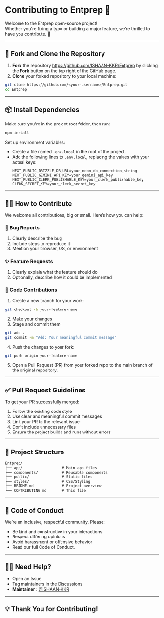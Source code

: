 # Contributing to Entprep 🚀

Welcome to the Entprep open-source project!  
Whether you're fixing a typo or building a major feature, we’re thrilled to have you contribute. 🤗


---

## 🔁 Fork and Clone the Repository

1. **Fork** the repository https://github.com/ISHAAN-KKR/Entprep by clicking the **Fork** button on the top right of the GitHub page.
2. **Clone** your forked repository to your local machine:

```bash
git clone https://github.com/<your-username>/Entprep.git
cd Entprep
```


---

## 📦 Install Dependencies

Make sure you're in the project root folder, then run:

```bash
npm install
```
Set up environment variables:
   - Create a file named `.env.local` in the root of the project.
   - Add the following lines to `.env.local`, replacing the values with your actual keys:
     ```env
     NEXT_PUBLIC_DRIZZLE_DB_URL=your_neon_db_connection_string
     NEXT_PUBLIC_GEMINI_API_KEY=your_gemini_api_key
     NEXT_PUBLIC_CLERK_PUBLISHABLE_KEY=your_clerk_publishable_key
     CLERK_SECRET_KEY=your_clerk_secret_key
     ```

---

## 🧑‍💻 How to Contribute

We welcome all contributions, big or small. Here’s how you can help:

### 🐛 Bug Reports

1. Clearly describe the bug
2. Include steps to reproduce it
3. Mention your browser, OS, or environment

### ✨ Feature Requests

1. Clearly explain what the feature should do
2. Optionally, describe how it could be implemented

### 🧹 Code Contributions

1. Create a new branch for your work:

```bash
git checkout -b your-feature-name
``` 
2. Make your changes
3. Stage and commit them:

```bash
git add .
git commit -m "Add: Your meaningful commit message"
```

4. Push the changes to your fork:

```bash
git push origin your-feature-name
```

5. Open a Pull Request (PR) from your forked repo to the main branch of the original repository.


---

## ✅ Pull Request Guidelines

To get your PR successfully merged:

1. Follow the existing code style
2. Use clear and meaningful commit messages
3. Link your PR to the relevant issue 
4. Don’t include unnecessary files 
5. Ensure the project builds and runs without errors


---

## 📁 Project Structure

```txt
Entprep/
├── app/                  # Main app files
├── components/           # Reusable components
├── public/               # Static files
├── styles/               # CSS/Styling
├── README.md             # Project overview
└── CONTRIBUTING.md       # This file
```


---

## 🤝 Code of Conduct

We’re an inclusive, respectful community.
Please:

- Be kind and constructive in your interactions  
- Respect differing opinions  
- Avoid harassment or offensive behavior  
- Read our full Code of Conduct.


---

## 🙋‍♀️ Need Help?

- Open an Issue
- Tag maintainers in the Discussions
- **Maintainer** : [@ISHAAN-KKR](https://github.com/ISHAAN-KKR)


---

## 💡 Thank You for Contributing!


